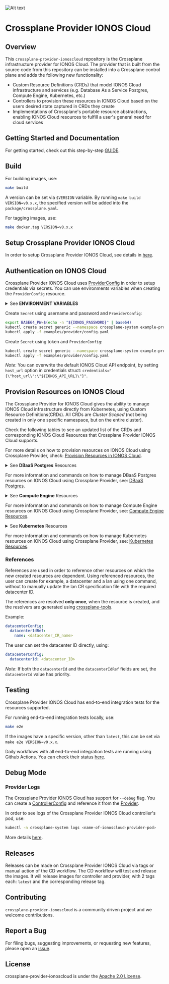 ![Alt text](.github/IONOS.CLOUD.BLU.svg?sanitize=true&raw=true "Title")

# Crossplane Provider IONOS Cloud

## Overview

This `crossplane-provider-ionoscloud` repository is the Crossplane infrastructure provider for IONOS Cloud. The provider
that is built from the source code from this repository can be installed into a Crossplane control plane and adds the
following new functionality:

* Custom Resource Definitions (CRDs) that model IONOS Cloud infrastructure and services (e.g. Database As a Service
  Postgres, Compute Engine, Kubernetes, etc.)
* Controllers to provision these resources in IONOS Cloud based on the users desired state captured in CRDs they create
* Implementations of Crossplane's portable resource abstractions, enabling IONOS Cloud resources to fulfill a user's
  general need for cloud services

## Getting Started and Documentation

For getting started, check out this step-by-step [GUIDE](examples/example.md).

## Build

For building images, use:

```bash
make build
```

A version can be set via `$VERSION` variable. By running `make build VERSION=v0.x.x`, the specified version will be
added into the `package/crossplane.yaml`.

For tagging images, use:

```bash
make docker.tag VERSION=v0.x.x
```

## Setup Crossplane Provider IONOS Cloud

In order to setup Crossplane Provider IONOS Cloud, see details
in [here](examples/example.md#setup-crossplane-provider-ionos-cloud).

## Authentication on IONOS Cloud

Crossplane Provider IONOS Cloud uses [ProviderConfig](examples/provider/config.yaml) in order to setup credentials via
secrets. You can use environments variables when creating the `ProviderConfig` resource.

<details >
<summary title="Click to toggle">See <b>ENVIRONMENT VARIABLES</b></summary>

Environment Variable | Description
--- | --- 
`IONOS_USERNAME` | Specify the username used to login, to authenticate against the IONOS Cloud API | 
`IONOS_PASSWORD` | Specify the password used to login, to authenticate against the IONOS Cloud API | 
`IONOS_TOKEN` | Specify the token used to login, if a token is being used instead of username and password |
`IONOS_API_URL` | Specify the API URL. It will overwrite the API endpoint default value `api.ionos.com`. Note: the host URL does not contain the `/cloudapi/v6` path, so it should _not_ be included in the `IONOS_API_URL` environment variable |

</details>

Create `Secret` using username and password and `ProviderConfig`:

```bash
export BASE64_PW=$(echo -n "${IONOS_PASSWORD}" | base64)
kubectl create secret generic --namespace crossplane-system example-provider-secret --from-literal=credentials="{\"user\":\"${IONOS_USERNAME}\",\"password\":\"${BASE64_PW}\"}"
kubectl apply -f examples/provider/config.yaml
```

Create `Secret` using token and `ProviderConfig`:

```bash
kubectl create secret generic --namespace crossplane-system example-provider-secret --from-literal=credentials="{\"token\":\"${IONOS_TOKEN}\"}"
kubectl apply -f examples/provider/config.yaml
```

_Note_: You can overwrite the default IONOS Cloud API endpoint, by setting `host_url` option in credentials
struct: `credentials="{\"host_url\":\"${IONOS_API_URL}\"}"`.

## Provision Resources on IONOS Cloud

The Crossplane Provider for IONOS Cloud gives the ability to manage IONOS Cloud infrastructure directly from Kubernetes,
using Custom Resource Definitions(CRDs). All CRDs are _Cluster Scoped_ (not being created in only one specific
namespace, but on the entire cluster).

Check the following tables to see an updated list of the CRDs and corresponding IONOS Cloud Resources that Crossplane
Provider IONOS Cloud supports.

For more details on how to provision resources on IONOS Cloud using Crossplane Provider,
check: [Provision Resources in IONOS Cloud](examples/example.md#provision-resources-in-ionos-cloud).

<details >
<summary title="Click to toggle">See <b>DBaaS Postgres</b> Resources </summary>

| RESOURCES IN IONOS CLOUD | CUSTOM RESOURCE DEFINITION |
| --- | --- |
| DBaaS Postgres Clusters | `postgresclusters.dbaas.ionoscloud.crossplane.io` |

</details>

For more information and commands on how to manage DBaaS Postgres resources on IONOS Cloud using Crossplane Provider,
see: [DBaaS Postgres](examples/example.md#dbaas-postgres-resources).

<details >
<summary title="Click to toggle">See <b>Compute Engine</b> Resources </summary>

| RESOURCES IN IONOS CLOUD | CUSTOM RESOURCE DEFINITION |
| --- | --- |
| IPBlocks | `ipblocks.compute.ionoscloud.crossplane.io` |
| Datacenters | `datacenters.compute.ionoscloud.crossplane.io` |
| Servers | `servers.compute.ionoscloud.crossplane.io` |
| Volumes | `volumes.compute.ionoscloud.crossplane.io` |
| Lans | `lans.compute.ionoscloud.crossplane.io` |
| NICs | `nics.compute.ionoscloud.crossplane.io` |
| FirewallRules | `firewallrules.compute.ionoscloud.crossplane.io` |
| IPFailovers | `ipfailovers.compute.ionoscloud.crossplane.io` |

</details>

For more information and commands on how to manage Compute Engine resources on IONOS Cloud using Crossplane Provider,
see: [Compute Engine Resources](examples/example.md#compute-engine-resources).

<details >
<summary title="Click to toggle">See <b>Kubernetes</b> Resources </summary>

| RESOURCES IN IONOS CLOUD | CUSTOM RESOURCE DEFINITION |
| --- | --- |
| K8s Clusters | `clusters.k8s.ionoscloud.crossplane.io` |
| K8s NodePools | `nodepools.k8s.ionoscloud.crossplane.io` |

</details>

For more information and commands on how to manage Kubernetes resources on IONOS Cloud using Crossplane Provider,
see: [Kubernetes Resources](examples/example.md#kubernetes-resources).

### References

References are used in order to reference other resources on which the new created resources are dependent. Using
referenced resources, the user can create for example, a datacenter and a lan using one command, without to manually
update the lan CR specification file with the required datacenter ID.

The references are resolved **only once**, when the resource is created, and the resolvers are generated
using [crossplane-tools](https://github.com/crossplane/crossplane-tools).

Example:

```yaml
datacenterConfig:
  datacenterIdRef:
    name: <datacenter_CR_name>
```

The user can set the datacenter ID directly, using:

```yaml
datacenterConfig:
  datacenterId: <datacenter_ID>
```

_Note_: If both the `datacenterId` and the `datacenterIdRef` fields are set, the `datacenterId` value has priority.

## Testing

Crossplane Provider IONOS Cloud has end-to-end integration tests for the resources supported.

For running end-to-end integration tests locally, use:

```bash
make e2e
```

If the images have a specific version, other than `latest`, this can be set via `make e2e VERSION=v0.x.x`.

Daily workflows with all end-to-end integration tests are running using Github Actions. You can check their
status [here](https://github.com/ionos-cloud/crossplane-provider-ionoscloud/actions/workflows/ci-daily.yml).

## Debug Mode

### Provider Logs

The Crossplane Provider IONOS Cloud has support for `--debug` flag. You can create
a [ControllerConfig](examples/provider/debug-config.yaml) and reference it from
the [Provider](examples/provider/install-provider.yaml).

In order to see logs of the Crossplane Provider IONOS Cloud controller's pod, use:

```bash
kubectl -n crossplane-system logs <name-of-ionoscloud-provider-pod>
```

More details [here](https://negz.github.io/crossplane.github.io/docs/v1.4/reference/troubleshoot.html#provider-logs).

## Releases

Releases can be made on Crossplane Provider IONOS Cloud via tags or manual action of the CD workflow. The CD workflow
will test and release the images. It will release images for controller and provider, with 2 tags each: `latest` and the
corresponding release tag.

## Contributing

`crossplane-provider-ionoscloud` is a community driven project and we welcome contributions.

## Report a Bug

For filing bugs, suggesting improvements, or requesting new features, please open
an [issue](https://github.com/ionos-cloud/crossplane-provider-ionoscloud/issues).

## License

crossplane-provider-ionoscloud is under the [Apache 2.0 License](LICENSE).
